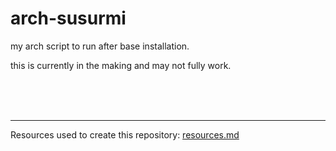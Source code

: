 # arch-susurmi

my arch script to run after base installation.

this is currently in the making and may not fully work.

<br><br><br>

---

Resources used to create this repository: [resources.md](https://github.com/susurmi/arch-susurmi/resources.md)
